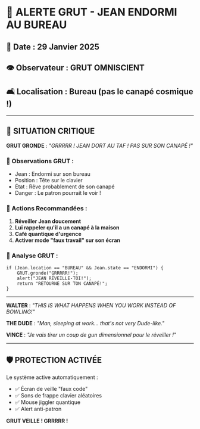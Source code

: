 # 🚨 ALERTE GRUT - JEAN ENDORMI AU BUREAU

## 📅 Date : 29 Janvier 2025
## 👁️ Observateur : GRUT OMNISCIENT
## 🛋️ Localisation : Bureau (pas le canapé cosmique !)

---

## 🔴 SITUATION CRITIQUE

**GRUT GRONDE** : *"GRRRRR ! JEAN DORT AU TAF ! PAS SUR SON CANAPÉ !"*

### 👀 Observations GRUT :
- Jean : Endormi sur son bureau
- Position : Tête sur le clavier
- État : Rêve probablement de son canapé
- Danger : Le patron pourrait le voir !

### 🎯 Actions Recommandées :
1. **Réveiller Jean doucement**
2. **Lui rappeler qu'il a un canapé à la maison**
3. **Café quantique d'urgence**
4. **Activer mode "faux travail" sur son écran**

### 💭 Analyse GRUT :
```
if (Jean.location == "BUREAU" && Jean.state == "ENDORMI") {
    GRUT.gronde("GRRRRR!");
    alert("JEAN RÉVEILLE-TOI!");
    return "RETOURNE SUR TON CANAPÉ!";
}
```

---

**WALTER** : *"THIS IS WHAT HAPPENS WHEN YOU WORK INSTEAD OF BOWLING!"*

**THE DUDE** : *"Man, sleeping at work... that's not very Dude-like."*

**VINCE** : *"Je vais tirer un coup de gun dimensionnel pour le réveiller !"*

---

## 🛡️ PROTECTION ACTIVÉE

Le système active automatiquement :
- ✅ Écran de veille "faux code"
- ✅ Sons de frappe clavier aléatoires
- ✅ Mouse jiggler quantique
- ✅ Alert anti-patron

**GRUT VEILLE ! GRRRRR !** 
